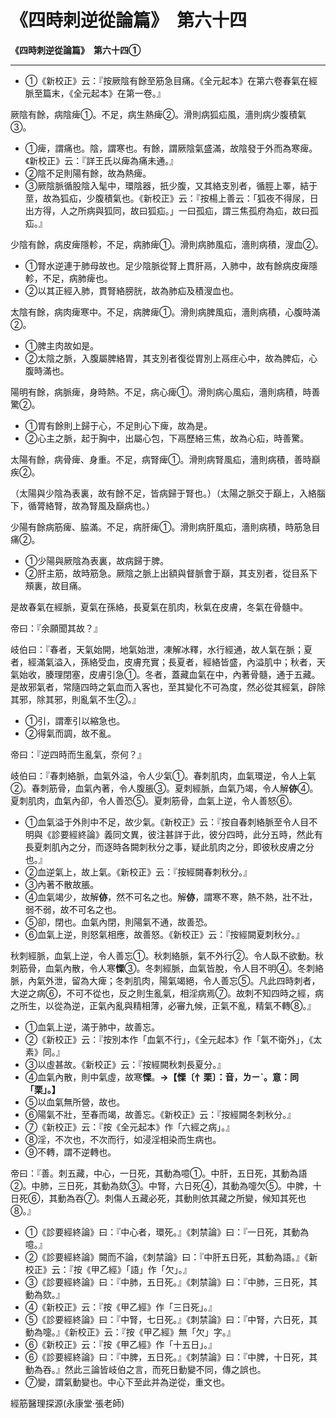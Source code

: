 # 《四時刺逆從論篇》　第六十四



**《四時刺逆從論篇》　第六十四①**


---
- ①《新校正》云：『按厥陰有餘至筋急目痛。《全元起本》在第六卷春氣在經脈至篇末，《全元起本》在第一卷。』


厥陰有餘，病陰痺①。不足，病生熱痺②。滑則病狐疝風，濇則病少腹積氣③。
- ①痺，謂痛也。陰，謂寒也。有餘，謂厥陰氣盛滿，故陰發于外而為寒痺。《新校正》云：『詳王氏以痺為痛未通。』
- ②陰不足則陽有餘，故為熱痺。
- ③厥陰脈循股陰入髦中，環陰器，扺少腹，又其絡支別者，循脛上睪，結于莖，故為狐疝，少腹積氣也。《新校正》云：『按楊上善云：「狐夜不得尿，日出方得，人之所病與狐同，故曰狐疝。」一曰孤疝，謂三焦孤府為疝，故曰孤疝。』


少陰有餘，病皮痺隱軫，不足，病肺痺①。滑則病肺風疝，濇則病積，溲血②。
- ①腎水逆連于肺母故也。足少陰脈從腎上貫肝鬲，入肺中，故有餘病皮痺隱軫，不足，病肺痺也。
- ②以其正經入肺，貫腎絡膀胱，故為肺疝及積溲血也。


太陰有餘，病肉痺寒中。不足，病脾痺①。滑則病脾風疝，濇則病積，心腹時滿②。
- ①脾主肉故如是。
- ②太陰之脈，入腹屬脾絡胃，其支別者復從胃別上鬲疰心中，故為脾疝，心腹時滿也。


陽明有餘，病脈痺，身時熱。不足，病心痺①。滑則病心風疝，濇則病積，時善驚②。
- ①胃有餘則上歸于心，不足則心下痺，故為是。
- ②心主之脈，起于胸中，出屬心包，下鬲歷絡三焦，故為心疝，時善驚。


太陽有餘，病骨痺、身重。不足，病腎痺①。滑則病腎風疝，濇則病積，善時巔疾②。


（太陽與少陰為表裏，故有餘不足，皆病歸于腎也。）（太陽之脈交于巔上，入絡腦下，循膂絡腎，故為腎風及巔病也。）


少陽有餘病筋痺、脇滿。不足，病肝痺①。滑則病肝風疝，濇則病積，時筋急目痛②。
- ①少陽與厥陰為表裏，故病歸于脾。
- ②肝主筋，故時筋急。厥陰之脈上出額與督脈會于巔，其支別者，從目系下頰裏，故目痛。


是故春氣在經脈，夏氣在孫絡，長夏氣在肌肉，秋氣在皮膚，冬氣在骨髓中。


帝曰：『余願聞其故？』


岐伯曰：『春者，天氣始開，地氣始泄，凍解冰釋，水行經通，故人氣在脈；夏者，經滿氣溢入，孫絡受血，皮膚充實；長夏者，經絡皆盛，內溢肌中；秋者，天氣始收，腠理閉塞，皮膚引急①。冬者，蓋藏血氣在中，內著骨髓，通于五藏。是故邪氣者，常隨四時之氣血而入客也，至其變化不可為度，然必從其經氣，辟除其邪，除其邪，則亂氣不生②。』
- ①引，謂牽引以縮急也。
- ②得氣而調，故不亂。


帝曰：『逆四時而生亂氣，奈何？』


岐伯曰：『春刺絡脈，血氣外溢，令人少氣①。春刺肌肉，血氣環逆，令人上氣②。春刺筋骨，血氣內著，令人腹脹③。夏刺經脈，血氣乃竭，令人解**㑊**④。夏刺肌肉，血氣內卻，令人善恐⑤。夏刺筋骨，血氣上逆，令人善怒⑥。
- ①血氣溢于外則中不足，故少氣。《新校正》云：『按自春刺絡脈至令人目不明與《診要經終論》義同文異，彼注甚詳于此，彼分四時，此分五時，然此有長夏刺肌內之分，而逐時各闕刺秋分之事，疑此肌肉之分，即彼秋皮膚之分也。』
- ②血逆氣上，故上氣。《新校正》云：『按經闕春刺秋分。』
- ③內著不散故脹。
- ④血氣竭少，故解**㑊**，然不可名之也。解**㑊**，謂寒不寒，熱不熱，壯不壯，弱不弱，故不可名之也。
- ⑤卻，閉也。血氣內閉，則陽氣不通，故善恐。
- ⑥血氣上逆，則怒氣相應，故善怒。《新校正》云：『按經闕夏刺秋分。』


秋刺經脈，血氣上逆，令人善忘①。秋刺絡脈，氣不外行②。令人臥不欲動。秋刺筋骨，血氣內散，令人寒**慄**③。冬刺經脈，血氣皆脫，令人目不明④。冬刺絡脈，內氣外泄，留為大痺；冬刺肌肉，陽氣竭絕，令人善忘⑤。凡此四時刺者，大逆之病⑥，不可不從也，反之則生亂氣，相淫病焉⑦。故刺不知四時之經，病之所生，以從為逆，正氣內亂與精相薄，必審九候，正氣不亂，精氣不轉⑧。』
- ①血氣上逆，滿于肺中，故善忘。
- ②《新校正》云：『按別本作「血氣不行」，《全元起本》作「氣不衛外」，《太素》同。』
- ③以虛甚故。《新校正》云：『按經闕秋刺長夏分。』
- ④血氣內散，則中氣虛，故寒**慄**。**→【慄〔忄栗〕：音，ㄌㄧˋ。意：同「栗」。】**
- ⑤以血氣無所營，故也。
- ⑥陽氣不壯，至春而竭，故善忘。《新校正》云：『按經闕冬刺秋分。』
- ⑦《新校正》云：『按《全元起本》作「六經之病」。』
- ⑧淫，不次也，不次而行，如浸淫相染而生病也。
- ⑨不轉，謂不逆轉也。


帝曰：『善。刺五藏，中心，一日死，其動為噫①。中肝，五日死，其動為語②。中肺，三日死，其動為欬③。中腎，六日死④，其動為嚏欠⑤。中脾，十日死⑥，其動為吞⑦。刺傷人五藏必死，其動則依其藏之所變，候知其死也⑧。』
- ①《診要經終論》曰：『中心者，環死。』《刺禁論》曰：『一日死，其動為噫。』
- ②《診要經終論》闕而不論，《刺禁論》曰：『中肝五日死，其動為語。』《新校正》云：『按《甲乙經》「語」作「欠」。』
- ③《診要經終論》曰：『中肺，五日死。』《刺禁論》曰：『中肺，三日死，其動為欬。』
- ④《新校正》云：『按《甲乙經》作「三日死」。』
- ⑤《診要經終論》曰：『中腎，七日死。』《刺禁論》曰：『中腎，六日死，其動為嚏。』《新校正》云：『按《甲乙經》無「欠」字。』
- ⑥《新校正》云：『按《甲乙經》作「十五日」。』
- ⑥《診要經終論》曰：『中脾，五日死。』《刺禁論》曰：『中脾，十日死，其動為吞。』然此三論皆岐伯之言，而死日動變不同，傳之誤也。
- ⑦變，謂氣動變也。中心下至此并為逆從，重文也。


經筋醫理探源(永康堂‧張老師)


